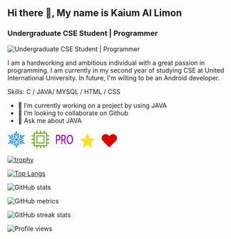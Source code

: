 ## Hi there 👋, My name is Kaium Al Limon
###  Undergraduate CSE Student | Programmer
<!-- ![ ]("C:\Users\rvivy\Desktop\Banner.png") -->
![Undergraduate CSE Student | Programmer](https://github.com/codewithLimon/codewithLimon/blob/main/Banner.png?raw=true)

I am a hardworking and ambitious individual with a great passion in programming. I am currently in my second year of studying CSE at United International University. In future, I'm willing to be an Android developer.

Skills: C / JAVA/ MYSQL / HTML / CSS

- 🔭 I’m currently working on a project by using JAVA 
- 👯 I’m looking to collaborate on Github 
- 💬 Ask me about JAVA 


<a href='https://archiveprogram.github.com/'><img src='https://raw.githubusercontent.com/acervenky/animated-github-badges/master/assets/acbadge.gif' width='40' height='40'></a> <a href='https://docs.github.com/en/developers'><img src='https://raw.githubusercontent.com/acervenky/animated-github-badges/master/assets/devbadge.gif' width='40' height='40'></a> <a href='https://github.com/pricing'><img src='https://raw.githubusercontent.com/acervenky/animated-github-badges/master/assets/pro.gif' width='40' height='40'></a> <a href='https://stars.github.com/'><img src='https://raw.githubusercontent.com/acervenky/animated-github-badges/master/assets/starbadge.gif' width='35' height='35'></a> <a href='https://docs.github.com/en/github/supporting-the-open-source-community-with-github-sponsors'><img src='https://raw.githubusercontent.com/acervenky/animated-github-badges/master/assets/sponsorbadge.gif' width='35' height='35'></a> 

[![trophy](https://github-profile-trophy.vercel.app/?username=codewithLimon)](https://github.com/ryo-ma/github-profile-trophy)

[![Top Langs](https://github-readme-stats.vercel.app/api/top-langs/?username=codewithLimon)](https://github.com/anuraghazra/github-readme-stats)

![GitHub stats](https://github-readme-stats.vercel.app/api?username=codewithLimon&show_icons=true)  

<!-- ![GitHub Activity Graph](https://activity-graph.herokuapp.com/graph?username=codewithLimon)   -->

![GitHub metrics](https://metrics.lecoq.io/codewithLimon)  

![GitHub streak stats](https://streak-stats.demolab.com/?user=codewithLimon)  

![Profile views](https://gpvc.arturio.dev/codewithLimon)  
